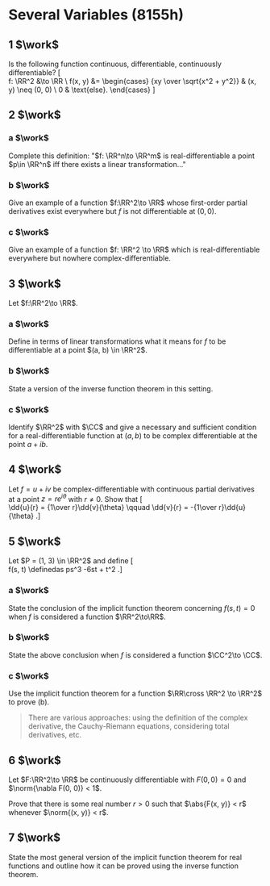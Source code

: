 # Several Variables (8155h)

## 1 $\work$
Is the following function continuous, differentiable, continuously differentiable?
\[  
f: \RR^2 &\to \RR  \\
f(x, y) &= 
\begin{cases}
{xy \over \sqrt{x^2 + y^2}} & (x, y) \neq (0, 0) \\
0 & \text{else}.
\end{cases}
\]

## 2 $\work$

### a  $\work$
Complete this definition: "$f: \RR^n\to \RR^m$ is real-differentiable a point $p\in \RR^n$ iff there exists a linear transformation..."

### b $\work$
Give an example of a function $f:\RR^2\to \RR$ whose first-order partial derivatives exist everywhere but $f$ is not differentiable at $(0, 0)$.

### c $\work$
Give an example of a function $f: \RR^2 \to \RR$ which is real-differentiable everywhere but nowhere complex-differentiable.

## 3 $\work$
Let $f:\RR^2\to \RR$.

### a $\work$
Define in terms of linear transformations what it means for $f$ to be differentiable at a point $(a, b) \in \RR^2$.

### b $\work$
State a version of the inverse function theorem in this setting.

### c $\work$
Identify $\RR^2$ with $\CC$ and give a necessary and sufficient condition for a real-differentiable function at $(a, b)$ to be complex differentiable at the point $a+ib$.

## 4 $\work$
Let $f = u+iv$ be complex-differentiable with continuous partial derivatives at a point $z = re^{i\theta}$ with $r\neq 0$.
Show that
\[  
\dd{u}{r} = {1\over r}\dd{v}{\theta} \qquad \dd{v}{r} = -{1\over r}\dd{u}{\theta}
.\]

## 5 $\work$
Let $P = (1, 3) \in \RR^2$ and define
\[  
f(s, t) \definedas ps^3 -6st + t^2
.\]

### a $\work$
State the conclusion of the implicit function theorem concerning $f(s, t) = 0$ when $f$ is considered a function $\RR^2\to\RR$.

### b $\work$
State the above conclusion when $f$ is considered a function $\CC^2\to \CC$.

### c $\work$
Use the implicit function theorem for a function $\RR\cross \RR^2 \to \RR^2$ to prove (b).

> There are various approaches: using the definition of the complex derivative, the Cauchy-Riemann equations, considering total derivatives, etc.

## 6 $\work$
Let $F:\RR^2\to \RR$ be continuously differentiable with $F(0, 0) = 0$ and $\norm{\nabla F(0, 0)} < 1$.

Prove that there is some real number $r> 0$ such that $\abs{F(x, y)} < r$ whenever $\norm{(x, y)} < r$.

## 7 $\work$
State the most general version of the implicit function theorem for real functions and outline how it can be proved using the inverse function theorem.


